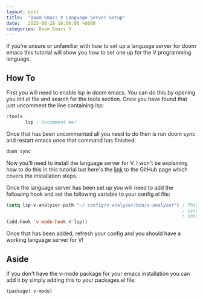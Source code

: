 ```yaml
---
layout: post
title:  "Doom Emacs V Language Server Setup"
date:   2025-06-28 16:00:00 +0000
categories: Doom Emacs V
---
```


If you're unsure or unfamiliar with how to set up a language server for doom emacs this tutorial will show you
how to set one up for the V programming language.

## How To

First you will need to enable lsp in doom emacs. You can do this by opening you init.el file and search for the 
tools section. Once you have found that just uncomment the line containing lsp:

```lisp
:tools
       lsp ; Uncomment me!
```

Once that has been uncommented all you need to do then is run doom sync and restart emacs once that command has 
finished:

```bash
doom sync
```

Now you'll need to install the language server for V. I won't be explaining how to do this in this tutorial but
here's the [link](https://github.com/vlang/v-analyzer) to the GitHub page which covers the installation steps.

Once the language server has been set up you will need to add the following hook and set the following 
variable to your config.el file:

```lisp
(setq lsp-v-analyzer-path "~/.config/v-analyzer/bin/v-analyzer") ; This path might not be the same on your 
                                                                 ; system so check where the analyzer is 
                                                                 ; installed and set this value to that path
(add-hook 'v-mode-hook #'lsp!)
```

Once that has been added, refresh your config and you should have a working language server for V!

## Aside
If you don't have the v-mode package for your emacs installation you can add it by simply adding this to your
packages.el file:

```lisp
(package! v-mode)
```
